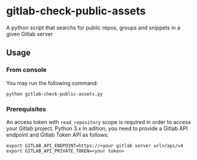 # gitlab-check-public-assets
A python script that searchs for public repos, groups and snippets in a given Gitlab server


## Usage

### From console

You may run the following command:

``` 
python gitlab-check-public-assets.py 
```

### Prerequisites

An access token with `read_repository` scope is required in order to access your Gitlab project.
Python 3.x 
In adition, you need to provide a Gitlab API endpoint and Gitlab Token API as follows: 

````
export GITLAB_API_ENDPOINT=https://<your gitlab server url>/api/v4  
export GITLAB_API_PRIVATE_TOKEN=<your token>

